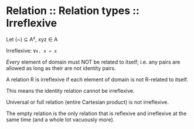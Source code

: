 # Relation :: Relation types :: Irreflexive

Let (~) ⊆ A², xyz ∈ A

Irreflexive: `∀x. x ≁ x`


*Every* element of domain must NOT be related to itself; i.e. any pairs are allowed as long as their are not identity pairs.

A relation R is irreflexive if each element of domain is not R-related to itself.

This means the identity relation cannot be irreflexive.

Universal or full relation (entire Cartesian product) is not irreflexive.

The empty relation is the only relation that is reflexive and irreflexive at the same time (and a whole lot vacuously more).
